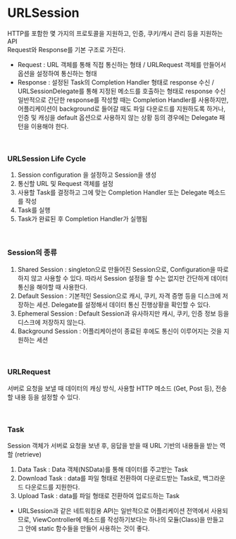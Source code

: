 # URLSession

HTTP를 포함한 몇 가지의 프로토콜을 지원하고, 인증, 쿠키/캐시 관리 등을 지원하는 API<br>
Request와 Response를 기본 구조로 가진다.<br>
- Request : URL 객체를 통해 직접 통신하는 형태 / URLRequest 객체를 만들어서 옵션을 설정하여 통신하는 형태<br>
- Response : 설정된 Task의 Completion Handler 형태로 response 수신 / URLSessionDelegate를 통해 지정된 메소드를 호출하는 형태로 response 수신<br>
일반적으로 간단한 response를 작성할 때는 Completion Handler를 사용하지만, 어플리케이션이 background로 들어갈 때도 파일 다운로드를 지원하도록 하거나, 인증 및 캐싱을 default 옵션으로 사용하지 않는 상황 등의 경우에는 Delegate 패턴을 이용해야 한다.<br>

<br>

### URLSession Life Cycle
1. Session configuration 을 설정하고 Session을 생성
2. 통신할 URL 및 Request 객체를 설정
3. 사용할 Task를 결정하고 그에 맞는 Completion Handler 또는 Delegate 메소드를 작성
4. Task를 실행
5. Task가 완료된 후 Completion Handler가 실행됨

<br>

### Session의 종류
1. Shared Session : singleton으로 만들어진 Session으로, Configuration을 따로 하지 않고 사용할 수 있다. 따라서 Session 설정을 할 수는 없지만 간단하게 데이터 통신을 해야할 때 사용한다.<br>
2. Default Session : 기본적인 Session으로 캐시, 쿠키, 자격 증명 등을 디스크에 저장하는 세션. Delegate를 설정해서 데이터 통신 진행상황을 확인할 수 있다.<br>
3. Ephemeral Session : Default Session과 유사하지만 캐시, 쿠키, 인증 정보 등을 디스크에 저장하지 않는다.<br>
4. Background Session : 어플리케이션이 종료된 후에도 통신이 이루어지는 것을 지원하는 세션<br>

<br>

### URLRequest
서버로 요청을 보낼 때 데이터의 캐싱 방식, 사용할 HTTP 메소드 (Get, Post 등), 전송할 내용 등을 설정할 수 있다.<br>

<br>

### Task
Session 객체가 서버로 요청을 보낸 후, 응답을 받을 때 URL 기반의 내용들을 받는 역할 (retrieve)<br>
1. Data Task : Data 객체(NSData)를 통해 데이터를 주고받는 Task<br>
2. Download Task : data를 파일 형태로 전환하여 다운로드받는 Task로, 백그라운드 다운로드를 지원한다.<br>
3. Upload Task : data를 파일 형태로 전환하여 업로드하는 Task<br>
* URLSession과 같은 네트워킹용 API는 일반적으로 어플리케이션 전역에서 사용되므로, ViewController에 메소드를 작성하기보다는 하나의 모듈(Class)을 만들고 그 안에 static 함수들을 만들어 사용하는 것이 좋다.<br>
